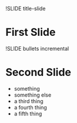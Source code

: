 !SLIDE title-slide

# First Slide #

!SLIDE bullets incremental

# Second Slide #

* something
* something else
* a third thing
* a fourth thing
* a fifth thing

